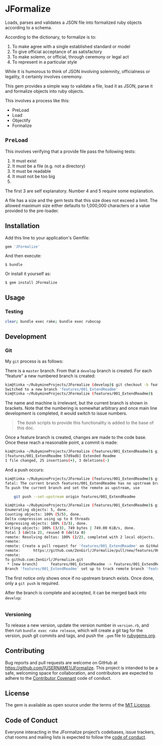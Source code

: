 # JFormalize

Loads, parses and validates a JSON file into formalized ruby objects according to a schema.

According to the dictionary, to formalize is to:

1. To make agree with a single established standard or model
2. To give official acceptance of as satisfactory
3. To make solemn, or official, through ceremony or legal act
4. To represent in a particular style

While it is humorous to think of JSON involving solemnity, officialness or legality, 
it certainly involves ceremony.

This gem provides a simple way to validate a file, load it as JSON, parse it and formalize objects into ruby objects.

This involves a process like this:

- PreLoad
- Load
- Objectify
- Formalize

## `PreLoad`

This involves verifying that a provide file pass the following tests:

1. It must exist
2. It must be a file (e.g. not a directory)
3. It must be readable
4. It must not be too big
5. 

The first 3 are self explanatory.
Number 4 and 5 require some explanation.

A file has a size and the gem tests that this size does not exceed a limit.
The allowed maximum size either defaults to 1,000,000 characters or a value provided to the pre-loader.



## Installation

Add this line to your application's Gemfile:

```ruby
gem 'JFormalize'
```

And then execute:

    $ bundle

Or install it yourself as:

    $ gem install JFormalize

## Usage

### Testing

```bash
clear; bundle exec rake; bundle exec rubocop
```

## Development

### Git

My `git` process is as follows:

There is a `master` branch. 
From that a `develop` branch is created.
For each "feature" a new numbered branch is created:

```bash
kim@tinka ~/RubymineProjects/JFormalize (develop)$ git checkout -b features/001_ExtendReadme
Switched to a new branch 'features/001_ExtendReadme'
kim@tinka ~/RubymineProjects/JFormalize (features/001_ExtendReadme)$
```

The name and machine is irrelevant, but the current branch is shown in brackets.
Note that the numbering is somewhat arbitrary and once main line development is completed, it would switch to issue numbers.

> The *bash* scripts to provide this functionality is added to the base of this doc.

Once a feature branch is created, changes are made to the code base.
Once these reach a reasonable point, a commit is made:

```bash
kim@tinka ~/RubymineProjects/JFormalize (features/001_ExtendReadme)$ git commit -a -m 'Extended Readme'
[features/001_ExtendReadme 57d9adb] Extended Readme
1 file changed, 25 insertions(+), 3 deletions(-)
```

And a push occurs:

```bash
kim@tinka ~/RubymineProjects/JFormalize (features/001_ExtendReadme)$ git push
fatal: The current branch features/001_ExtendReadme has no upstream branch.
To push the current branch and set the remote as upstream, use

    git push --set-upstream origin features/001_ExtendReadme

kim@tinka ~/RubymineProjects/JFormalize (features/001_ExtendReadme)$ git push --set-upstream origin features/001_ExtendReadme
Enumerating objects: 5, done.
Counting objects: 100% (5/5), done.
Delta compression using up to 8 threads
Compressing objects: 100% (3/3), done.
Writing objects: 100% (3/3), 749 bytes | 749.00 KiB/s, done.
Total 3 (delta 2), reused 0 (delta 0)
remote: Resolving deltas: 100% (2/2), completed with 2 local objects.
remote:
remote: Create a pull request for 'features/001_ExtendReadme' on GitHub by visiting:
remote:      https://github.com/ZenGirl/JFormalize/pull/new/features/001_ExtendReadme
remote:
To github.com:ZenGirl/JFormalize.git
 * [new branch]      features/001_ExtendReadme -> features/001_ExtendReadme
Branch 'features/001_ExtendReadme' set up to track remote branch 'features/001_ExtendReadme' from 'origin'.
```

The first notice only shows once if no upstream branch exists. 
Once done, only a `git push` is required.

After the branch is complete and accepted, it can be merged back into `develop`:

```bash
```

### Versioning

To release a new version, update the version number in `version.rb`, and then run `bundle exec rake release`, 
which will create a git tag for the version, push git commits and tags, and push the `.gem` file to [rubygems.org](https://rubygems.org).

## Contributing

Bug reports and pull requests are welcome on GitHub at https://github.com/[USERNAME]/JFormalize. 
This project is intended to be a safe, welcoming space for collaboration, and contributors are expected to 
adhere to the [Contributor Covenant](http://contributor-covenant.org) code of conduct.

## License

The gem is available as open source under the terms of the [MIT License](https://opensource.org/licenses/MIT).

## Code of Conduct

Everyone interacting in the JFormalize project’s codebases, issue trackers, chat rooms and mailing lists is 
expected to follow the [code of conduct](https://github.com/[USERNAME]/jsvad/blob/master/CODE_OF_CONDUCT.md).
